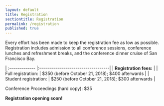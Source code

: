 ```yaml
---
layout: default
title: Registration
sectiontitle: Registration
permalink: /registration
published: true
---
```


Every effort has been made to keep the registration fee as low as possible. Registration includes admission to all conference sessions, conference lunches and refreshment breaks, and the conference dinner cruise of San Francisco Bay. 

| :------------- |:-----------------------------------|
| **Registration fees:** |
| Full registration: | $350 (before October 21, 2018); $400 afterwards |
| Student registration: | $250 (before October 21, 2018); $300 afterwards |

Conference Proceedings (hard copy):  $35
 
**Registration opening soon!**

